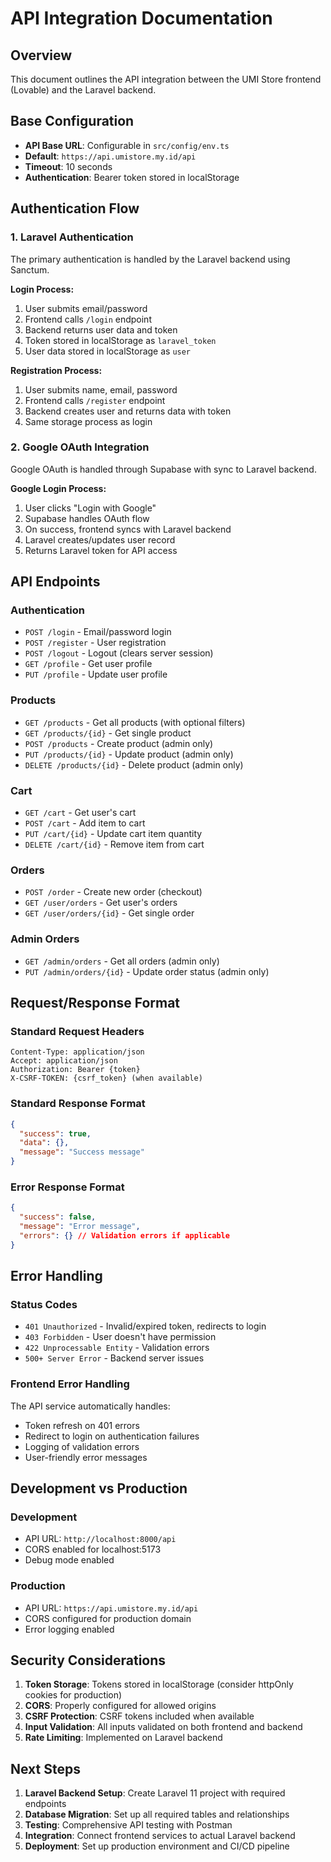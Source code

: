 
# API Integration Documentation

## Overview
This document outlines the API integration between the UMI Store frontend (Lovable) and the Laravel backend.

## Base Configuration
- **API Base URL**: Configurable in `src/config/env.ts`
- **Default**: `https://api.umistore.my.id/api`
- **Timeout**: 10 seconds
- **Authentication**: Bearer token stored in localStorage

## Authentication Flow

### 1. Laravel Authentication
The primary authentication is handled by the Laravel backend using Sanctum.

**Login Process:**
1. User submits email/password
2. Frontend calls `/login` endpoint
3. Backend returns user data and token
4. Token stored in localStorage as `laravel_token`
5. User data stored in localStorage as `user`

**Registration Process:**
1. User submits name, email, password
2. Frontend calls `/register` endpoint
3. Backend creates user and returns data with token
4. Same storage process as login

### 2. Google OAuth Integration
Google OAuth is handled through Supabase with sync to Laravel backend.

**Google Login Process:**
1. User clicks "Login with Google"
2. Supabase handles OAuth flow
3. On success, frontend syncs with Laravel backend
4. Laravel creates/updates user record
5. Returns Laravel token for API access

## API Endpoints

### Authentication
- `POST /login` - Email/password login
- `POST /register` - User registration
- `POST /logout` - Logout (clears server session)
- `GET /profile` - Get user profile
- `PUT /profile` - Update user profile

### Products
- `GET /products` - Get all products (with optional filters)
- `GET /products/{id}` - Get single product
- `POST /products` - Create product (admin only)
- `PUT /products/{id}` - Update product (admin only)
- `DELETE /products/{id}` - Delete product (admin only)

### Cart
- `GET /cart` - Get user's cart
- `POST /cart` - Add item to cart
- `PUT /cart/{id}` - Update cart item quantity
- `DELETE /cart/{id}` - Remove item from cart

### Orders
- `POST /order` - Create new order (checkout)
- `GET /user/orders` - Get user's orders
- `GET /user/orders/{id}` - Get single order

### Admin Orders
- `GET /admin/orders` - Get all orders (admin only)
- `PUT /admin/orders/{id}` - Update order status (admin only)

## Request/Response Format

### Standard Request Headers
```
Content-Type: application/json
Accept: application/json
Authorization: Bearer {token}
X-CSRF-TOKEN: {csrf_token} (when available)
```

### Standard Response Format
```json
{
  "success": true,
  "data": {}, 
  "message": "Success message"
}
```

### Error Response Format
```json
{
  "success": false,
  "message": "Error message",
  "errors": {} // Validation errors if applicable
}
```

## Error Handling

### Status Codes
- `401 Unauthorized` - Invalid/expired token, redirects to login
- `403 Forbidden` - User doesn't have permission
- `422 Unprocessable Entity` - Validation errors
- `500+ Server Error` - Backend server issues

### Frontend Error Handling
The API service automatically handles:
- Token refresh on 401 errors
- Redirect to login on authentication failures
- Logging of validation errors
- User-friendly error messages

## Development vs Production

### Development
- API URL: `http://localhost:8000/api`
- CORS enabled for localhost:5173
- Debug mode enabled

### Production
- API URL: `https://api.umistore.my.id/api`
- CORS configured for production domain
- Error logging enabled

## Security Considerations

1. **Token Storage**: Tokens stored in localStorage (consider httpOnly cookies for production)
2. **CORS**: Properly configured for allowed origins
3. **CSRF Protection**: CSRF tokens included when available
4. **Input Validation**: All inputs validated on both frontend and backend
5. **Rate Limiting**: Implemented on Laravel backend

## Next Steps

1. **Laravel Backend Setup**: Create Laravel 11 project with required endpoints
2. **Database Migration**: Set up all required tables and relationships
3. **Testing**: Comprehensive API testing with Postman
4. **Integration**: Connect frontend services to actual Laravel backend
5. **Deployment**: Set up production environment and CI/CD pipeline
